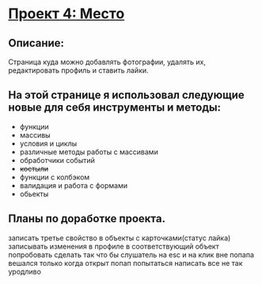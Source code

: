 # [Проект 4: Место](https://podogas.github.io/mesto/)

## Описание:
Страница куда можно добавлять фотографии, удалять их, редактировать профиль и ставить лайки.

## На этой странице я использовал следующие новые для себя инструменты и методы:
* функции 
* массивы
* условия и циклы
* различные методы работы с массивами
* обработчики событий
* <strike>костыли</strike>
* функции с колбэком
* валидация и работа с формами
* обьекты

## Планы по доработке проекта.
  записать третье свойство в объекты с карточками(статус лайка)
  записывать изменения в профиле в соответствующий объект
  попробовать сделать так что бы слушатель на esc и на клик вне попапа вешался только когда открыт попап
  попытаться написать все не так уродливо
